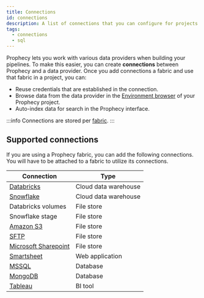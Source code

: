 ```yaml
---
title: Connections
id: connections
description: A list of connections that you can configure for projects
tags:
  - connections
  - sql
---
```


Prophecy lets you work with various data providers when building your pipelines. To make this easier, you can create **connections** between Prophecy and a data provider. Once you add connections a fabric and use that fabric in a project, you can:

- Reuse credentials that are established in the connection.
- Browse data from the data provider in the [Environment browser](docs/getting-started/concepts/project.md#project-editor) of your Prophecy project.
- Auto-index data for search in the Prophecy interface.

:::info
Connections are stored per [fabric](docs/getting-started/concepts/fabrics.md).
:::

## Supported connections

If you are using a Prophecy fabric, you can add the following connections. You will have to be attached to a fabric to utilize its connections.

| Connection                           | Type                 |
| ------------------------------------ | -------------------- |
| [Databricks](./databricks)           | Cloud data warehouse |
| [Snowflake](./snowflake)             | Cloud data warehouse |
| Databricks volumes                   | File store           |
| Snowflake stage                      | File store           |
| [Amazon S3](./s3)                    | File store           |
| [SFTP](./sftp)                       | File store           |
| [Microsoft Sharepoint](./sharepoint) | File store           |
| [Smartsheet](./smartsheet)           | Web application      |
| [MSSQL](./mssql)                     | Database             |
| [MongoDB](./mongodb)                 | Database             |
| [Tableau](./tableau)                 | BI tool              |
